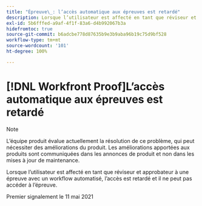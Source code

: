 ```yaml
---
title: "Épreuve\_: l’accès automatique aux épreuves est retardé"
description: Lorsque l’utilisateur est affecté en tant que réviseur et approbateur à une épreuve avec un workflow automatisé, l’accès est retardé et il ne peut pas accéder à l’épreuve.
exl-id: 5b6fffed-a9af-4f1f-83a6-d4b992067b3a
hidefromtoc: true
source-git-commit: b6adcbe778d87635b9e3b9aba96b19c75d9bf528
workflow-type: tm+mt
source-wordcount: '101'
ht-degree: 100%

---
```


# [!DNL Workfront Proof]L’accès automatique aux épreuves est retardé

<!--Converted to story-->

>[!NOTE]
>
>L’équipe produit évalue actuellement la résolution de ce problème, qui peut nécessiter des améliorations du produit. Les améliorations apportées aux produits sont communiquées dans les annonces de produit et non dans les mises à jour de maintenance.

Lorsque l’utilisateur est affecté en tant que réviseur et approbateur à une épreuve avec un workflow automatisé, l’accès est retardé et il ne peut pas accéder à l’épreuve.

Premier signalement le 11 mai 2021
